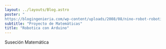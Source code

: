 ```yaml
---
layout: ../layouts/Blog.astro
poster: "
https://blogingenieria.com/wp-content/uploads/2008/08/nino-robot-robotica-aprender-ingenieria-768x432.jpg"
subtitle: "Proyecto de Matemáticas"
title: "Robotica con Arduino"
---
```


Suseción Matemática
